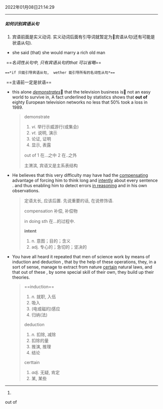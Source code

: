 2022年01月08日21:14:29

----

##### 如何识别宾语从句

1.   宾语前面是实义动词. 实义动词后面有引导词就暂定为📌宾语从句(还有可能是状语从句).

*   she said (that) she would marry a rich old man

​	==*名词性从句中, 只有宾语从句的that 可以省略*==

 	==*if 只能引导宾语从句,  wether 能引导所有的名词性从句*==

​	==主语前一定是状语==

*   this alone _<u>demonstrates</u>_📌 that the television business is📌 not an easy world to survive in, A fact underlined by statistics shows that **out of** eighty European television networks no less that 50% took a loss in 1989.

    >   demonstrate   
    >
    >   1.  *vi.* 举行示威游行(或集会)
    >   2.  *vt.* 说明, 演示
    >   3.  论证, 证明
    >   4.  显示, 表露
    >
    >   out of  1 在…之中  2 在..之外
    >
    >   主渭滨, 宾语又是主系表结构

*   He believes that this very difficulty may have had the <u>compensating</u> advantage of forcing him to think long and <u>intently</u> about every sentence . and thus enabling him to detect errors <u>in reasoning</u> and in his own observations.

    >   定语太长, 应该后置. 先说重要的话, 在说修饰语.
    >
    >   compensation  补偿, 补偿物
    >
    >   in doing sth  在…的过程中.
    >
    >   **intent**
    >
    >   1.  n. 意图；目的；含义
    >   2.  adj. 专心的；急切的；坚决的
    >
    >   

*   You have all heard it repeated that men of science work by means of induction and deduction , that by the help of these operations, they, in a sort of sense, manage to extract from nature <u>certain</u> natural laws, and that out of these , by some special skill of their own, they build up their theories.

    

    >==induction==
    >
    >1.  *n.* 就职, 入伍
    >2.  吸入
    >3.  (电或磁的)感应
    >4.  归纳(法)
    >
    >deduction
    >
    >1.  *n.* 扣除, 减除
    >2.  扣除的量
    >3.  推演, 推理
    >4.  结论
    >
    >certtain 
    >
    >1.  *adj.* 无疑, 肯定
    >2.  某, 某些





---

1.  

out of 